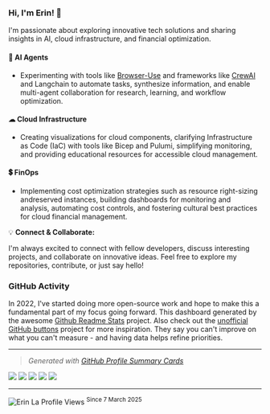 ### Hi, I'm Erin! 👋

I'm passionate about exploring innovative tech solutions and sharing insights in AI, cloud infrastructure, and financial optimization.

#### 🚀 AI Agents
- Experimenting with tools like [Browser-Use](https://github.com/browser-use/browser-use) and frameworks like [CrewAI](https://github.com/crewAIInc/crewAI) and Langchain to automate tasks, synthesize information, and enable multi-agent collaboration for research, learning, and workflow optimization.

#### ☁ Cloud Infrastructure
- Creating visualizations for cloud components, clarifying Infrastructure as Code (IaC) with tools like Bicep and Pulumi, simplifying monitoring, and providing educational resources for accessible cloud management.

#### 💲 FinOps
- Implementing cost optimization strategies such as resource right-sizing andreserved instances, building dashboards for monitoring and analysis, automating cost controls, and fostering cultural best practices for cloud financial management.

💡 **Connect & Collaborate:**

I'm always excited to connect with fellow developers, discuss interesting projects, and collaborate on innovative ideas. Feel free to explore my repositories, contribute, or just say hello!

### GitHub Activity

In 2022, I've started doing more open-source work and hope to make this a fundamental part of my focus going forward. This dashboard generated by the awesome [Github Readme Stats](https://github.com/anuraghazra/github-readme-stats) project. Also check out the [unofficial GitHub buttons](https://ghbtns.com/) project for more inspiration. They say you can't improve on what you can't measure - and having data helps refine priorities.

---

> _Generated with [GitHub Profile Summary Cards](https://github-profile-summary-cards.vercel.app/demo.html)_
> 
![](http://github-profile-summary-cards.vercel.app/api/cards/profile-details?username=giterinhub&theme=algolia)
![](http://github-profile-summary-cards.vercel.app/api/cards/repos-per-language?username=giterinhub&theme=algolia)
![](http://github-profile-summary-cards.vercel.app/api/cards/most-commit-language?username=giterinhub&theme=algolia)
![](http://github-profile-summary-cards.vercel.app/api/cards/stats?username=giterinhub&theme=algolia)
![](http://github-profile-summary-cards.vercel.app/api/cards/productive-time?username=giterinhub&theme=algolia&utcOffset=8)

---

<img src="https://komarev.com/ghpvc/?username=giterinhub&label=Profile%20views&color=FF69B4&style=flat" alt="Erin La Profile Views"/> <sup>Since 7 March 2025</sup>
